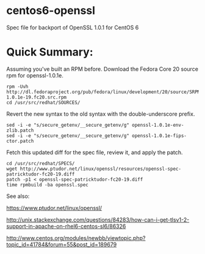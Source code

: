 centos6-openssl
===============

Spec file for backport of OpenSSL 1.0.1 for CentOS 6


Quick Summary:
==============
Assuming you've built an RPM before. Download the Fedora Core 20 source rpm for openssl-1.0.1e.
````
rpm -Uvh http://dl.fedoraproject.org/pub/fedora/linux/development/20/source/SRPMS/o/openssl-1.0.1e-19.fc20.src.rpm
cd /usr/src/redhat/SOURCES/
````

Revert the new syntax to the old syntax with the double-underscore prefix.

````
sed -i -e "s/secure_getenv/__secure_getenv/g" openssl-1.0.1e-env-zlib.patch
sed -i -e "s/secure_getenv/__secure_getenv/g" openssl-1.0.1e-fips-ctor.patch
````

Fetch this updated diff for the spec file, review it, and apply the patch.

````
cd /usr/src/redhat/SPECS/
wget http://www.ptudor.net/linux/openssl/resources/openssl-spec-patricktudor-fc20-19.diff
patch -p1 < openssl-spec-patricktudor-fc20-19.diff
time rpmbuild -ba openssl.spec
````

See also: 

https://www.ptudor.net/linux/openssl/

http://unix.stackexchange.com/questions/84283/how-can-i-get-tlsv1-2-support-in-apache-on-rhel6-centos-sl6/86326

http://www.centos.org/modules/newbb/viewtopic.php?topic_id=41784&forum=55&post_id=189679


